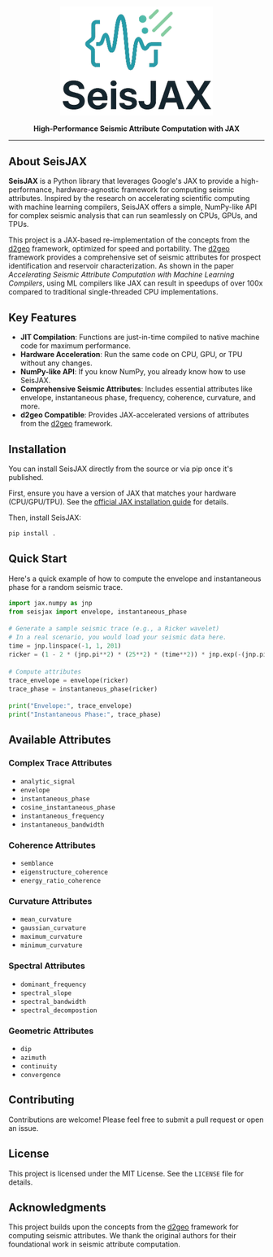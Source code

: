 ﻿<div align="center">
  <img src="LOGO.png" alt="SeisJAX Logo" width="300"/>
  <p>
    <b>High-Performance Seismic Attribute Computation with JAX</b>
  </p>
</div>

---

## About SeisJAX

**SeisJAX** is a Python library that leverages Google's JAX to provide a high-performance, hardware-agnostic framework for computing seismic attributes. Inspired by the research on accelerating scientific computing with machine learning compilers, SeisJAX offers a simple, NumPy-like API for complex seismic analysis that can run seamlessly on CPUs, GPUs, and TPUs.

This project is a JAX-based re-implementation of the concepts from the [d2geo](https://github.com/dudley-fitzgerald/d2geo) framework, optimized for speed and portability. The [d2geo](https://github.com/dudley-fitzgerald/d2geo) framework provides a comprehensive set of seismic attributes for prospect identification and reservoir characterization. As shown in the paper *Accelerating Seismic Attribute Computation with Machine Learning Compilers*, using ML compilers like JAX can result in speedups of over 100x compared to traditional single-threaded CPU implementations.

## Key Features

- **JIT Compilation**: Functions are just-in-time compiled to native machine code for maximum performance.
- **Hardware Acceleration**: Run the same code on CPU, GPU, or TPU without any changes.
- **NumPy-like API**: If you know NumPy, you already know how to use SeisJAX.
- **Comprehensive Seismic Attributes**: Includes essential attributes like envelope, instantaneous phase, frequency, coherence, curvature, and more.
- **d2geo Compatible**: Provides JAX-accelerated versions of attributes from the [d2geo](https://github.com/dudley-fitzgerald/d2geo) framework.

## Installation

You can install SeisJAX directly from the source or via pip once it's published.

First, ensure you have a version of JAX that matches your hardware (CPU/GPU/TPU). See the [official JAX installation guide](https://github.com/google/jax#installation) for details.

Then, install SeisJAX:

```bash
pip install .
```

## Quick Start

Here's a quick example of how to compute the envelope and instantaneous phase for a random seismic trace.

```python
import jax.numpy as jnp
from seisjax import envelope, instantaneous_phase

# Generate a sample seismic trace (e.g., a Ricker wavelet)
# In a real scenario, you would load your seismic data here.
time = jnp.linspace(-1, 1, 201)
ricker = (1 - 2 * (jnp.pi**2) * (25**2) * (time**2)) * jnp.exp(-(jnp.pi**2) * (25**2) * (time**2))

# Compute attributes
trace_envelope = envelope(ricker)
trace_phase = instantaneous_phase(ricker)

print("Envelope:", trace_envelope)
print("Instantaneous Phase:", trace_phase)
```

## Available Attributes

### Complex Trace Attributes
- `analytic_signal`
- `envelope`
- `instantaneous_phase`
- `cosine_instantaneous_phase`
- `instantaneous_frequency`
- `instantaneous_bandwidth`

### Coherence Attributes
- `semblance`
- `eigenstructure_coherence`
- `energy_ratio_coherence`

### Curvature Attributes  
- `mean_curvature`
- `gaussian_curvature`
- `maximum_curvature`
- `minimum_curvature`

### Spectral Attributes
- `dominant_frequency`
- `spectral_slope`
- `spectral_bandwidth`
- `spectral_decompostion`

### Geometric Attributes
- `dip`
- `azimuth`
- `continuity`
- `convergence`

## Contributing

Contributions are welcome! Please feel free to submit a pull request or open an issue.

## License

This project is licensed under the MIT License. See the `LICENSE` file for details.

## Acknowledgments

This project builds upon the concepts from the [d2geo](https://github.com/dudley-fitzgerald/d2geo) framework for computing seismic attributes. We thank the original authors for their foundational work in seismic attribute computation.
